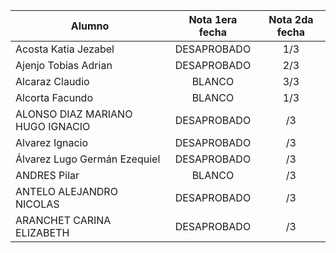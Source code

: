 | Alumno                           | Nota 1era fecha | Nota 2da fecha |
| -------------------------------- | :-------------: | :------------: |
| Acosta Katia Jezabel             |   DESAPROBADO   |      1/3       |
| Ajenjo Tobias Adrian             |   DESAPROBADO   |      2/3       |
| Alcaraz Claudio                  |     BLANCO      |      3/3       |
| Alcorta Facundo                  |     BLANCO      |      1/3       |
| ALONSO DIAZ MARIANO HUGO IGNACIO |   DESAPROBADO   |       /3       |
| Alvarez Ignacio                  |   DESAPROBADO   |       /3       |
| Álvarez Lugo Germán Ezequiel     |   DESAPROBADO   |       /3       |
| ANDRES Pilar                     |     BLANCO      |       /3       |
| ANTELO ALEJANDRO NICOLAS         |   DESAPROBADO   |       /3       |
| ARANCHET CARINA ELIZABETH        |   DESAPROBADO   |       /3       |